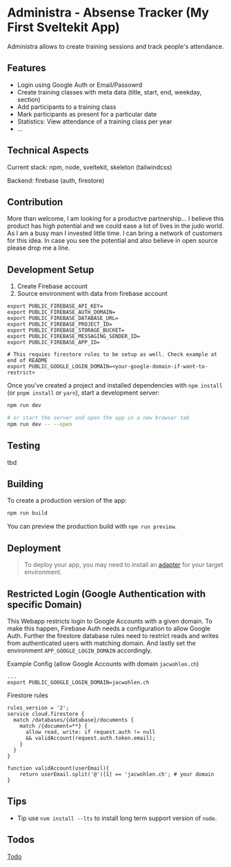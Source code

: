 # Administra - Absense Tracker (My First Sveltekit App)

Administra allows to create training sessions and track people's
attendance.

## Features

- Login using Google Auth or Email/Passowrd
- Create training classes with meta data (title, start, end, weekday, section)
- Add participants to a training class
- Mark participants as present for a particular date
- Statistics: View attendance of a training class per year
- ...

## Technical Aspects

Current stack: npm, node, sveltekit, skeleton (tailwindcss)

Backend: firebase (auth, firestore)

## Contribution

More than welcome, I am looking for a productve partnership...
I believe this product has high potential and we could ease a lot of lives in the judo world.
As I am a busy man I invested little time. I can bring a network of customers for this idea.
In case you see the potential and also believe in open source please drop me a line.

## Development Setup

1. Create Firebase account
2. Source environment with data from firebase account

```
export PUBLIC_FIREBASE_API_KEY=
export PUBLIC_FIREBASE_AUTH_DOMAIN=
export PUBLIC_FIREBASE_DATABASE_URL=
export PUBLIC_FIREBASE_PROJECT_ID=
export PUBLIC_FIREBASE_STORAGE_BUCKET=
export PUBLIC_FIREBASE_MESSAGING_SENDER_ID=
export PUBLIC_FIREBASE_APP_ID=

# This requies firestore rules to be setup as well. Check example at end of README
export PUBLIC_GOOGLE_LOGIN_DOMAIN=<your-google-domain-if-want-to-restrict>
```

Once you've created a project and installed dependencies with `npm install` (or `pnpm install` or `yarn`), start a development server:

```bash
npm run dev

# or start the server and open the app in a new browser tab
npm run dev -- --open
```

## Testing

tbd

## Building

To create a production version of the app:

```bash
npm run build
```

You can preview the production build with `npm run preview`.

## Deployment

> To deploy your app, you may need to install an [adapter](https://kit.svelte.dev/docs/adapters) for your target environment.

## Restricted Login (Google Authentication with specific Domain)

This Webapp restricts login to Google Accounts with a given domain.
To make this happen, Firebase Auth needs a configuration to allow Google Auth.
Further the firestore database rules need to restrict reads and writes from
authenticated users with matching domain.
And lastly set the environment `APP_GOOGLE_LOGIN_DOMAIN` accordingly.

Example Config (allow Google Accounts with domain `jacwohlen.ch`)

```
...
export PUBLIC_GOOGLE_LOGIN_DOMAIN=jacwohlen.ch
```

Firestore rules

```
rules_version = '2';
service cloud.firestore {
  match /databases/{database}/documents {
    match /{document=**} {
      allow read, write: if request.auth != null
      && validAccount(request.auth.token.email);
    }
  }
}

function validAccount(userEmail){
	return userEmail.split('@')[1] == 'jacwohlen.ch'; # your domain
}

```

## Tips

- Tip use `nvm install --lts` to install long term support version of `node`.

## Todos

[Todo](./TODO.md)

